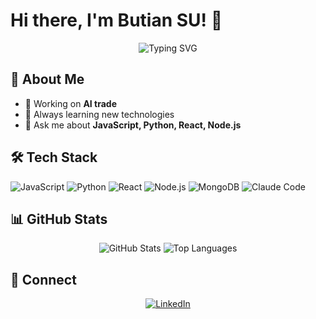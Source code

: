 # Hi there, I'm Butian SU! 👋

<div align="center">
  <img src="https://readme-typing-svg.herokuapp.com?font=Fira+Code&pause=1000&color=36BCF7&center=true&vCenter=true&width=435&lines=Full+Stack+Developer;Sydney%2C+Australia+%F0%9F%87%A6%F0%9F%87%BA" alt="Typing SVG" />
</div>

## 🚀 About Me
- 🔭 Working on **AI trade**
- 🌱 Always learning new technologies
- 💬 Ask me about **JavaScript, Python, React, Node.js**

## 🛠️ Tech Stack
<p align="left">
  <img src="https://img.shields.io/badge/JavaScript-F7DF1E?style=for-the-badge&logo=javascript&logoColor=black" alt="JavaScript"/>
  <img src="https://img.shields.io/badge/Python-3776AB?style=for-the-badge&logo=python&logoColor=white" alt="Python"/>
  <img src="https://img.shields.io/badge/React-20232A?style=for-the-badge&logo=react&logoColor=61DAFB" alt="React"/>
  <img src="https://img.shields.io/badge/Node.js-43853D?style=for-the-badge&logo=node.js&logoColor=white" alt="Node.js"/>
  <img src="https://img.shields.io/badge/MongoDB-4EA94B?style=for-the-badge&logo=mongodb&logoColor=white" alt="MongoDB"/>
  <img src="https://img.shields.io/badge/Claude%20Code-FF6B35?style=for-the-badge&logo=anthropic&logoColor=white" alt="Claude Code"/>
</p>

## 📊 GitHub Stats
<div align="center">
  <img src="https://github-readme-stats.vercel.app/api?username=subutian&show_icons=true&theme=tokyonight&hide_border=true&count_private=true" alt="GitHub Stats"/>
  <img src="https://github-readme-stats.vercel.app/api/top-langs/?username=subutian&layout=compact&theme=tokyonight&hide_border=true" alt="Top Languages"/>
</div>

## 🤝 Connect
<div align="center">
  <a href="https://linkedin.com/in/subutian">
    <img src="https://img.shields.io/badge/LinkedIn-0077B5?style=for-the-badge&logo=linkedin&logoColor=white" alt="LinkedIn"/>
  </a>
</div>
